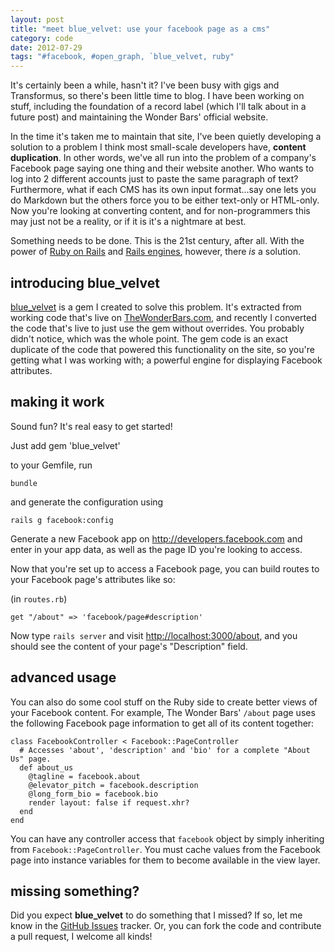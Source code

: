 ```yaml
---
layout: post
title: "meet blue_velvet: use your facebook page as a cms"
category: code
date: 2012-07-29
tags: "#facebook, #open_graph, `blue_velvet, ruby"
---
```


It's certainly been a while, hasn't it? I've been busy with gigs and
Transformus, so there's been little time to blog. I have been working on
stuff, including the foundation of a record label (which I'll talk about
in a future post) and maintaining the Wonder Bars' official website.

In the time it's taken me to maintain that site, I've been quietly
developing a solution to a problem I think most small-scale developers
have, **content duplication**. In other words, we've all run into the
problem of a company's Facebook page saying one thing and their website
another. Who wants to log into 2 different accounts just to paste the
same paragraph of text? Furthermore, what if each CMS has its own input
format...say one lets you do Markdown but the others force you to be
either text-only or HTML-only. Now you're looking at converting content,
and for non-programmers this may just not be a reality, or if it is it's
a nightmare at best.

Something needs to be done. This is the 21st century, after all. With the 
power of [Ruby on Rails][ror] and [Rails engines][ren], however, there
*is* a solution.

## introducing blue_velvet

[blue_velvet][bvg] is a gem I created to solve this problem. It's
extracted from working code that's live on [TheWonderBars.com][twb], and
recently I converted the code that's live to just use the gem without
overrides. You probably didn't notice, which was the whole point. The
gem code is an exact duplicate of the code that powered this
functionality on the site, so you're getting what I was working with; a
powerful engine for displaying Facebook attributes.

## making it work

Sound fun? It's real easy to get started!

Just add 
    gem 'blue_velvet'

to your Gemfile, run 

    bundle
    
and generate the configuration using

    rails g facebook:config 

Generate a new Facebook app on <http://developers.facebook.com> and enter 
in your app data, as well as the page ID you're looking to access.

Now that you're set up to access a Facebook page, you can build routes
to your Facebook page's attributes like so:

(in `routes.rb`)

    get "/about" => 'facebook/page#description'

Now type `rails server` and visit <http://localhost:3000/about>, and you
should see the content of your page's "Description" field.

## advanced usage

You can also do some cool stuff on the Ruby side to create better views
of your Facebook content. For example, The Wonder Bars' `/about` page
uses the following Facebook page information to get all of its content
together:

    class FacebookController < Facebook::PageController
      # Accesses 'about', 'description' and 'bio' for a complete "About Us" page.
      def about_us
        @tagline = facebook.about
        @elevator_pitch = facebook.description
        @long_form_bio = facebook.bio
        render layout: false if request.xhr?
      end
    end

You can have any controller access that `facebook` object by simply
inheriting from `Facebook::PageController`. You must cache values from
the Facebook page into instance variables for them to become available
in the view layer.

## missing something?

Did you expect **blue_velvet** to do something that I missed? If so, let
me know in the [GitHub Issues][bvi] tracker. Or, you can fork the code
and contribute a pull request, I welcome all kinds!

[twb]: http://thewonderbars.com
[ror]: http://rubyonrails.org
[ren]: http://edgeguides.rubyonrails.org/engines.html
[bvg]: http://github.com/tubbo/blue_velvet
[bvi]: https://github.com/tubbo/blue_velvet/issues

